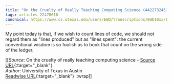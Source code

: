 ```yaml
---
title: "On the Cruelty of Really Teaching Computing Science (442273245)"
tags: articles-22478618
canonical: https://www.cs.utexas.edu/users/EWD/transcriptions/EWD10xx/EWD1036.html#
---
```


My point today is that, if we wish to count lines of code, we should not regard them as "lines produced" but as "lines spent": the current conventional wisdom is so foolish as to book that count on the wrong side of the ledger.


[[_Source_: On the cruelty of really teaching computing science - [Source URL](https://www.cs.utexas.edu/users/EWD/transcriptions/EWD10xx/EWD1036.html#){:target="_blank"}<br>
_Author_: University of Texas in Austin<br>
[Readwise URL](https://readwise.io/open/442273245){:target="_blank"}
::wrap]]